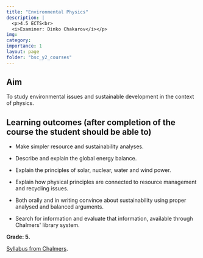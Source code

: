 ```yaml
---
title: "Environmental Physics"
description: |
  <p>4.5 ECTS<br>
  <i>Examiner: Dinko Chakarov</i></p>
img:
category:
importance: 1
layout: page
folder: "bsc_y2_courses"
---
```


## Aim

To study environmental issues and sustainable development in the context of physics.

## Learning outcomes (after completion of the course the student should be able to)

- Make simpler resource and sustainability analyses.

- Describe and explain the global energy balance.

- Explain the principles of solar, nuclear, water and wind power.

- Explain how physical principles are connected to resource management and recycling issues.

- Both orally and in writing convince about sustainability using proper analysed and balanced arguments.

- Search for information and evaluate that information, available through Chalmers' library system.

**Grade: 5.**

[Syllabus from Chalmers](https://www.chalmers.se/en/education/your-studies/find-course-and-programme-syllabi/course-syllabus/TIF075/?acYear=2021%2F2022).
